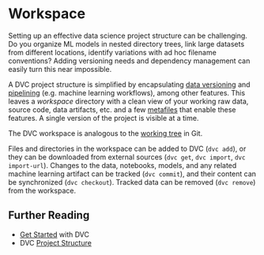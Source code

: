 # Workspace

Setting up an effective data science project structure can be challenging. Do
you organize ML models in nested directory trees, link large datasets from
different locations, identify variations with ad hoc filename conventions?
Adding versioning needs and dependency management can easily turn this near
impossible.

A <abbr>DVC project</abbr> structure is simplified by encapsulating [data
versioning] and [pipelining] (e.g. machine learning workflows), among other features.
This leaves a _workspace_ directory with a clean view of your working raw data, source
code, data artifacts, etc. and a few [metafiles](/doc/user-guide/project-structure)
that enable these features. A single version of the project is visible at a time.

[data versioning]: /doc/start/data-management/data-versioning
[pipelining]: /doc/start/data-management/data-pipelines

<admon type="info">

The DVC workspace is analogous to the [working tree] in Git.

[working tree]: https://git-scm.com/docs/gitglossary#def_working_tree

</admon>

Files and directories in the workspace can be added to DVC (`dvc add`), or they
can be downloaded from external sources (`dvc get`, `dvc import`,
`dvc import-url`). Changes to the data, notebooks, models, and any related
machine learning artifact can be tracked (`dvc commit`), and their content can
be synchronized (`dvc checkout`). Tracked data can be removed (`dvc remove`)
from the workspace.

## Further Reading

- [Get Started](/doc/start) with DVC
- DVC [Project Structure](/doc/user-guide/project-structure)
